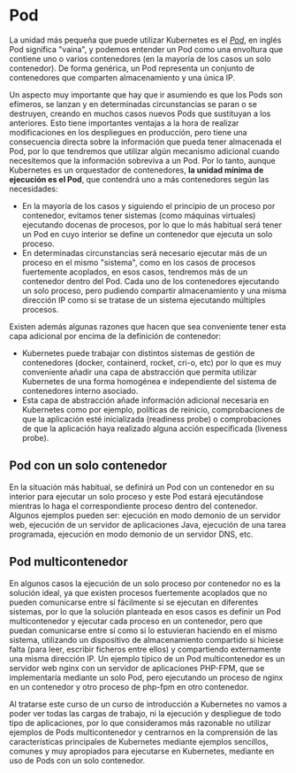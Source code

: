 # Pod

La unidad más pequeña que puede utilizar Kubernetes es el [*Pod*](https://kubernetes.io/es/docs/concepts/workloads/pods/pod/), en
inglés Pod significa "vaina", y podemos entender un Pod como una
envoltura que contiene uno o varios contenedores (en la mayoría de los
casos un solo contenedor). De forma genérica, un Pod representa un
conjunto de contenedores que comparten almacenamiento y una única
IP.

Un aspecto muy importante que hay que ir asumiendo es que los Pods son
efímeros, se lanzan y en determinadas circunstancias se paran o se
destruyen, creando en muchos casos nuevos Pods que sustituyan a los
anteriores. Esto tiene importantes ventajas a la hora de realizar
modificaciones en los despliegues en producción, pero tiene una
consecuencia directa sobre la información que pueda tener almacenada
el Pod, por lo que tendremos que utilizar algún mecanismo adicional
cuando necesitemos que la información sobreviva a un Pod. Por lo
tanto, aunque Kubernetes es un orquestador de contenedores, **la
unidad mínima de ejecución es el Pod**, que contendrá uno a más
contenedores según las necesidades:

* En la mayoría de los casos y siguiendo el principio de un proceso
  por contenedor, evitamos tener sistemas (como máquinas virtuales)
  ejecutando docenas de procesos, por lo que lo más habitual será
  tener un Pod en cuyo interior se define un contenedor que ejecuta un
  solo proceso.
* En determinadas circunstancias será necesario ejecutar más de un
  proceso en el mismo "sistema", como en los casos de procesos
  fuertemente acoplados, en esos casos, tendremos más de un
  contenedor dentro del Pod. Cada uno de los contenedores ejecutando
  un solo proceso, pero pudiendo compartir almacenamiento y una misma
  dirección IP como si se tratase de un sistema ejecutando múltiples
  procesos.

Existen además algunas razones que hacen que sea conveniente tener
esta capa adicional por encima de la definición de contenedor:

* Kubernetes puede trabajar con distintos sistemas de gestión de
  contenedores (docker, containerd, rocket, cri-o, etc) por lo que es
  muy conveniente añadir una capa de abstracción que permita utilizar
  Kubernetes de una forma homogénea e independiente del sistema de
  contenedores interno asociado.
* Esta capa de abstracción añade información adicional necesaria en
  Kubernetes como por ejemplo, políticas de reinicio, comprobaciones
  de que la aplicación esté inicializada (readiness probe) o
  comprobaciones de que la aplicación haya realizado alguna acción
  especificada (liveness probe).

## Pod con un solo contenedor

En la situación más habitual, se definirá un Pod con un contenedor en
su interior para ejecutar un solo proceso y este Pod estará
ejecutándose mientras lo haga el correspondiente proceso dentro del
contenedor. Algunos ejemplos pueden ser: ejecución en modo demonio
de un servidor web, ejecución de un servidor de aplicaciones Java,
ejecución de una tarea programada, ejecución en modo demonio de un
servidor DNS, etc.

## Pod multicontenedor

En algunos casos la ejecución de un solo proceso por contenedor no es
la solución ideal, ya que existen procesos fuertemente acoplados que
no pueden comunicarse entre sí fácilmente si se ejecutan en diferentes
sistemas, por lo que la solución planteada en esos casos es definir un
Pod multicontenedor y ejecutar cada proceso en un contenedor, pero que
puedan comunicarse entre sí como si lo estuvieran haciendo en el mismo
sistema, utilizando un dispositivo de almacenamiento compartido si
hiciese falta (para leer, escribir ficheros entre ellos) y
compartiendo externamente una misma dirección IP. Un ejemplo típico de
un Pod multicontenedor es un servidor web nginx con un servidor de
aplicaciones PHP-FPM, que se implementaría mediante un solo Pod, pero
ejecutando un proceso de nginx en un contenedor y otro proceso de
php-fpm en otro contenedor.

Al tratarse este curso de un curso de introducción a Kubernetes no
vamos a poder ver todas las cargas de trabajo, ni la ejecución y
despliegue de todo tipo de aplicaciones, por lo que consideramos más
razonable no utilizar ejemplos de Pods multicontenedor y centrarnos en
la comprensión de las características principales de Kubernetes
mediante ejemplos sencillos, comunes y muy apropiados para ejecutarse
en Kubernetes, mediante en uso de Pods con un solo contenedor.
